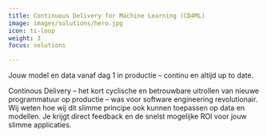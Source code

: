 ```yaml
---
title: Continuous Delivery for Machine Learning (CD4ML)
image: images/solutions/hero.jpg
icon: ti-loop
weight: 3
focus: solutions

---
```

Jouw model en data vanaf dag 1 in productie – continu en altijd up to date.

Continous Delivery – het kort cyclische en betrouwbare uitrollen van nieuwe programmatuur op productie – was voor software engineering revolutionair. Wij weten hoe wij dit slimme principe ook kunnen toepassen op data en modellen. Je krijgt direct feedback en de snelst mogelijke ROI voor jouw slimme applicaties.